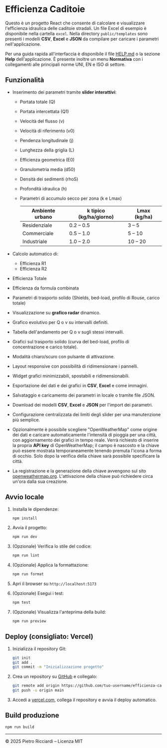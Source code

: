 # Efficienza Caditoie

Questo è un progetto React che consente di calcolare e visualizzare l'efficienza idraulica delle caditoie stradali.
Un file Excel di esempio è disponibile nella cartella `excel`.
Nella directory `public/templates` sono presenti i modelli **CSV**, **Excel** e **JSON** da compilare per caricare i parametri nell'applicazione.

Per una guida rapida all'interfaccia è disponibile il file [HELP.md](HELP.md) o la sezione **Help** dell'applicazione. È presente inoltre un menu **Normativa** con i collegamenti alle principali norme UNI, EN e ISO di settore.

## Funzionalità

- Inserimento dei parametri tramite **slider interattivi**:
  - Portata totale (Q)
  - Portata intercettata (Q1)
  - Velocità del flusso (v)
  - Velocità di riferimento (v0)
  - Pendenza longitudinale (j)
  - Lunghezza della griglia (L)
  - Efficienza geometrica (E0)
  - Granulometria media (d50)
  - Densità dei sedimenti (rhoS)
  - Profondità idraulica (h)
  - Parametri di accumulo secco per zona (k e Lmax)

    | Ambiente urbano | k tipico (kg/ha/giorno) | Lmax (kg/ha) |
    | --------------- | ----------------------- | ------------ |
    | Residenziale    | 0.2 – 0.5               | 3 – 5        |
    | Commerciale     | 0.5 – 1.0               | 5 – 10       |
    | Industriale     | 1.0 – 2.0               | 10 – 20      |

- Calcolo automatico di:
  - Efficienza R1
  - Efficienza R2
- Efficienza Totale
- Efficienza da formula combinata
- Parametri di trasporto solido (Shields, bed-load, profilo di Rouse, carico totale)

- Visualizzazione su **grafico radar** dinamico.
- Grafico evolutivo per Q o v su intervalli definiti.
- Tabella dell'andamento per Q o v sugli stessi intervalli.
- Grafici sul trasporto solido (curva del bed-load, profilo di concentrazione e
  carico totale).
- Modalità chiaro/scuro con pulsante di attivazione.
- Layout responsive con possibilità di ridimensionare i pannelli.
- Widget grafici minimizzabili, spostabili e ridimensionabili.
- Esportazione dei dati e dei grafici in **CSV**, **Excel** e come immagini.
- Salvataggio e caricamento dei parametri in locale o tramite file JSON.
- Download dei modelli **CSV**, **Excel** e **JSON** per l'import dei parametri.
- Configurazione centralizzata dei limiti degli slider per una manutenzione più semplice.
- Opzionalmente è possibile scegliere "OpenWeatherMap" come origine dei dati e
  caricare automaticamente l'intensità di pioggia per una città, con
  aggiornamento dei grafici in tempo reale. Verrà richiesto di inserire la
  propria **API key** di OpenWeatherMap; il campo è nascosto e la chiave può
  essere mostrata temporaneamente tenendo premuta l'icona a forma di occhio.
  Solo dopo la verifica della chiave sarà possibile specificare la città.
- La registrazione e la generazione della chiave avvengono sul sito
  [openweathermap.org](https://openweathermap.org). L'attivazione della chiave
  può richiedere circa un'ora dalla sua creazione.

## Avvio locale

1. Installa le dipendenze:
   ```bash
   npm install
   ```

2. Avvia il progetto:
   ```bash
   npm run dev
   ```

3. (Opzionale) Verifica lo stile del codice:
   ```bash
   npm run lint
   ```

4. (Opzionale) Applica la formattazione:
   ```bash
   npm run format
   ```

5. Apri il browser su `http://localhost:5173`

6. (Opzionale) Esegui i test:
   ```bash
   npm test
   ```

7. (Opzionale) Visualizza l'anteprima della build:
   ```bash
   npm run preview
   ```

## Deploy (consigliato: Vercel)

1. Inizializza il repository Git:
   ```bash
   git init
   git add .
   git commit -m "Inizializzazione progetto"
   ```

2. Crea un repository su [GitHub](https://github.com) e collegalo:
   ```bash
   git remote add origin https://github.com/tuo-username/efficienza-caditoie.git
   git push -u origin main
   ```

3. Accedi a [vercel.com](https://vercel.com), collega il repository e avvia il deploy automatico.

## Build produzione

```bash
npm run build
```

---

© 2025 Pietro Ricciardi – Licenza MIT
